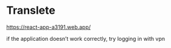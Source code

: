 # Translete
https://react-app-a3191.web.app/

if the application doesn’t work correctly, try logging in with vpn
